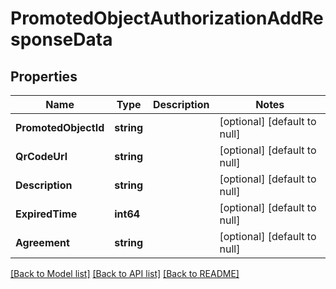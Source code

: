 # PromotedObjectAuthorizationAddResponseData

## Properties
Name | Type | Description | Notes
------------ | ------------- | ------------- | -------------
**PromotedObjectId** | **string** |  | [optional] [default to null]
**QrCodeUrl** | **string** |  | [optional] [default to null]
**Description** | **string** |  | [optional] [default to null]
**ExpiredTime** | **int64** |  | [optional] [default to null]
**Agreement** | **string** |  | [optional] [default to null]

[[Back to Model list]](../README.md#documentation-for-models) [[Back to API list]](../README.md#documentation-for-api-endpoints) [[Back to README]](../README.md)


